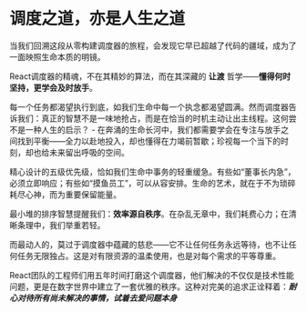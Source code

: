 # 调度之道，亦是人生之道

当我们回溯这段从零构建调度器的旅程，会发现它早已超越了代码的疆域，成为了一面映照生命本质的明镜。

React调度器的精魂，不在其精妙的算法，而在其深藏的 **让渡** 哲学——**懂得何时坚持，更学会及时放手**。

每一个任务都渴望执行到底，如我们生命中每一个执念都渴望圆满。然而调度器告诉我们：真正的智慧不是一味地抢占，而是在恰当的时机主动让出主线程。这何尝不是一种人生的启示？ - 在奔涌的生命长河中，我们都需要学会在专注与放手之间找到平衡——全力以赴地投入，却也懂得在力竭前暂歇；珍视每一个当下的时刻，却也给未来留出呼吸的空间。

精心设计的五级优先级，恰如我们生命中事务的轻重缓急。有些如“董事长内急”，必须立即响应；有些如“摸鱼员工”，可以从容安排。生命的艺术，就在于不为琐碎耗尽心神，而为重要保留能量。

最小堆的排序智慧提醒我们：**效率源自秩序**。在杂乱无章中，我们耗费心力；在清晰条理中，我们举重若轻。

而最动人的，莫过于调度器中蕴藏的慈悲——它不让任何任务永远等待，也不让任何任务无限独占。这是对有限资源的温柔使用，也是对每个需求的平等尊重。

  React团队的工程师们用五年时间打磨这个调度器，他们解决的不仅仅是技术性能问题，更是在数字世界中建立了一套优雅的秩序。这种对完美的追求正诠释着：***耐心对待所有尚未解决的事情，试着去爱问题本身***